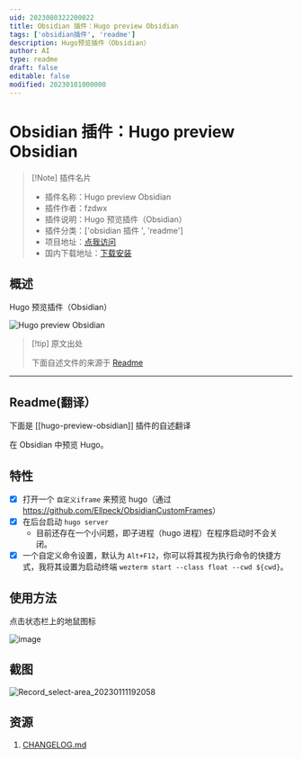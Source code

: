```yaml
---
uid: 2023080322200022
title: Obsidian 插件：Hugo preview Obsidian
tags: ['obsidian插件', 'readme']
description: Hugo预览插件（Obsidian）
author: AI
type: readme
draft: false
editable: false
modified: 20230101000000
---
```


# Obsidian 插件：Hugo preview Obsidian

> [!Note] 插件名片
> - 插件名称：Hugo preview Obsidian
> - 插件作者：fzdwx
> - 插件说明：Hugo 预览插件（Obsidian）
> - 插件分类：['obsidian 插件 ', 'readme']
> - 项目地址：[点我访问](https://github.com/fzdwx/hugo-preview-obsidian)
> - 国内下载地址：[下载安装](https://pkmer.cn/products/plugin/pluginMarket/?hugo-preview-obsidian)

## 概述

Hugo 预览插件（Obsidian）

![Hugo preview Obsidian](https://cdn.pkmer.cn/covers/hugo-preview-obsidian.png!pkmer)

> [!tip] 原文出处
>
>下面自述文件的来源于 [Readme](https://ghproxy.net/https://raw.githubusercontent.com/fzdwx/hugo-preview-obsidian/main/README.md)

---

## Readme(翻译）

下面是 [[hugo-preview-obsidian]] 插件的自述翻译

在 Obsidian 中预览 Hugo。

## 特性

- [x] 打开一个 `自定义iframe` 来预览 hugo（通过<https://github.com/Ellpeck/ObsidianCustomFrames>）
- [x] 在后台启动 `hugo server`
	- 目前还存在一个小问题，即子进程（hugo 进程）在程序启动时不会关闭。
- [x] 一个自定义命令设置，默认为 `Alt+F12`，你可以将其视为执行命令的快捷方式，我将其设置为启动终端 `wezterm start --class float --cwd ${cwd}`。

## 使用方法

点击状态栏上的地鼠图标

![image](https://user-images.githubusercontent.com/65269574/211792531-e10b9d69-f109-4f75-aff6-1a8c132f8b40.png)

## 截图

![Record_select-area_20230111192058](https://user-images.githubusercontent.com/65269574/211794013-eab76237-433d-4b9f-bc22-0bb0e4c1fe28.gif)

## 资源

1. [CHANGELOG.md](CHANGELOG.md)



